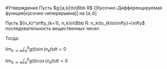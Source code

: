 #Утверждение
Пусть $g:[a,b]\to\Bbb R$ [[Кусочно-Дифференцируемая функция|кусочно-неперерывна]] на $[a,b]$

Пусть $(n_k)^\infty_{k=1}, n_k\in\Bbb R: n_k\to_{k\to\infty}+\infty$ последовательность вещественных чисел

Тогда:

$\lim_{k\to\infty}\int_a^bg(t)\sin(n_kt)dt=0$

$\lim_{k\to\infty}\int_a^bg(t)\cos(n_kt)dt=0$


